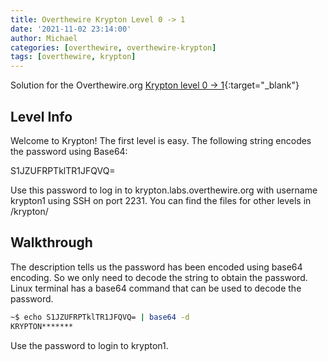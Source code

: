 ```yaml
---
title: Overthewire Krypton Level 0 -> 1
date: '2021-11-02 23:14:00'
author: Michael
categories: [overthewire, overthewire-krypton]
tags: [overthewire, krypton]
---
```


Solution for the Overthewire.org [Krypton level 0 -> 1](https://overthewire.org/wargames/krypton/krypton0.html){:target="\_blank"}

## Level Info  

Welcome to Krypton! The first level is easy. The following string encodes the password using Base64:  

S1JZUFRPTklTR1JFQVQ=  

Use this password to log in to krypton.labs.overthewire.org with username krypton1 using SSH on port 2231. You can find the files for other levels in /krypton/  

## Walkthrough
The description tells us the password has been encoded using base64 encoding. So we only need to decode the string to obtain the password. Linux terminal has a base64 command that can be used to decode the password.

```bash
~$ echo S1JZUFRPTklTR1JFQVQ= | base64 -d
KRYPTON*******
```

Use the password to login to krypton1.